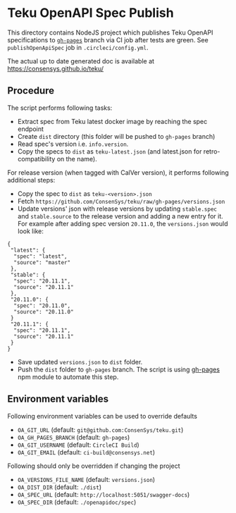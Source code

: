 # Teku OpenAPI Spec Publish

This directory contains NodeJS project which publishes Teku OpenAPI specifications to
[`gh-pages`](https://github.com/ConsenSys/teku/tree/gh-pages) branch via CI job after tests are green.
See `publishOpenApiSpec` job in `.circleci/config.yml`.

The actual up to date generated doc is available at https://consensys.github.io/teku/

## Procedure

The script performs following tasks:

* Extract spec from Teku latest docker image by reaching the spec endpoint
* Create `dist` directory (this folder will be pushed to `gh-pages` branch)
* Read spec's version i.e. `info.version`.
* Copy the specs to `dist` as `teku-latest.json` (and latest.json for retro-compatibility on the name).

For release version (when tagged with CalVer version), it performs following additional steps:

* Copy the spec to `dist` as `teku-<version>.json`
* Fetch `https://github.com/ConsenSys/teku/raw/gh-pages/versions.json`
* Update versions' json with release versions by updating `stable.spec` and `stable.source` to the release version and adding a new entry
for it. For example after adding spec version `20.11.0`, the `versions.json` would look like:

~~~
{
 "latest": {
  "spec": "latest",
  "source": "master"
 },
 "stable": {
  "spec": "20.11.1",
  "source": "20.11.1"
 },
 "20.11.0": {
  "spec": "20.11.0",
  "source": "20.11.0"
 }
 "20.11.1": {
  "spec": "20.11.1",
  "source": "20.11.1"
 }
}
~~~

* Save updated `versions.json` to `dist` folder.
* Push the `dist` folder to `gh-pages` branch. The script is using [gh-pages](https://www.npmjs.com/package/gh-pages)
npm module to automate this step.

## Environment variables

Following environment variables can be used to override defaults

* `OA_GIT_URL`            (default: `git@github.com:ConsenSys/teku.git`)
* `OA_GH_PAGES_BRANCH`    (default: `gh-pages`)
* `OA_GIT_USERNAME`       (default: `CircleCI Build`)
* `OA_GIT_EMAIL`          (default: `ci-build@consensys.net`)

Following should only be overridden if changing the project

* `OA_VERSIONS_FILE_NAME` (default: `versions.json`)
* `OA_DIST_DIR`           (default: `./dist`)
* `OA_SPEC_URL`          (default: `http://localhost:5051/swagger-docs`)
* `OA_SPEC_DIR`          (default: `./openapidoc/spec`)
